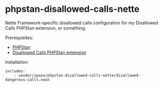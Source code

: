 # phpstan-disallowed-calls-nette

Nette Framework-specific disallowed calls configuration for my Disallowed Calls PHPStan extension, or something.

Prerequisites:
- [PHPStan](https://github.com/phpstan/phpstan)
- [Disallowed Calls PHPStan extension](https://github.com/spaze/phpstan-disallowed-calls)

Installation:
```neon
includes:
    - vendor/spaze/phpstan-disallowed-calls-nette/disallowed-dangerous-calls.neon
```
